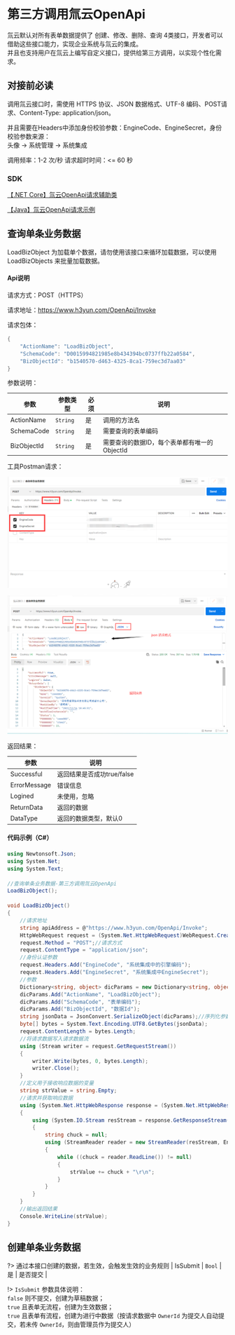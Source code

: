 # 第三方调用氚云OpenApi

氚云默认对所有表单数据提供了 创建、修改、删除、查询 4类接口，开发者可以借助这些接口能力，实现企业系统与氚云的集成。
<br/>并且也支持用户在氚云上编写自定义接口，提供给第三方调用，以实现个性化需求。


## 对接前必读

调用氚云接口时，需使用 HTTPS 协议、JSON 数据格式、UTF-8 编码、POST请求、Content-Type: application/json。

并且需要在Headers中添加身份校验参数：EngineCode、EngineSecret，身份校验参数来源：
<br/>头像 -> 系统管理 -> 系统集成

调用频率：1-2 次/秒
请求超时时间：<= 60 秒


### SDK

[【.NET Core】氚云OpenApi请求辅助类](/file/RequestH3yunAPI.cs ':ignore :target=_blank')

[【Java】氚云OpenApi请求示例](/file/Java-调用氚云接口.zip ':ignore :target=_blank')


## 查询单条业务数据

LoadBizObject 为加载单个数据，请勿使用该接口来循环加载数据，可以使用LoadBizObjects 来批量加载数据。

<!-- tabs:start -->

#### **Api说明**

请求方式：POST（HTTPS）

请求地址：https://www.h3yun.com/OpenApi/Invoke

请求包体：
~~~ cs
{
    "ActionName": "LoadBizObject",
    "SchemaCode": "D0015994821985e8b434394bc0737ffb22a0584",
    "BizObjectId": "b1540570-d463-4325-8ca1-759ec3d7aa03"
}
~~~

参数说明：

| 参数                 | 参数类型                       | 必须                   | 说明        |
|--------------------|----------------------------|----------------------|-----------|
| ActionName         | ```String```               | 是                   | 调用的方法名    |
| SchemaCode         | ```String```               | 是                   | 需要查询的表单编码 |
| BizObjectId        | ```String```               | 是                   | 需要查询的数据ID，每个表单都有唯一的ObjectId        |

工具Postman请求：

![logo](../img/open-api-1.png ':size=80%')

![logo](../img/open-api-4.png ':size=80%')

返回结果：

| 参数            | 说明                   |
|---------------|----------------------|
| Successful    | 返回结果是否成功true/false   |
| ErrorMessage  | 错误信息                 |
| Logined       | 未使用，忽略               |
| ReturnData    | 返回的数据                |
| DataType      | 返回的数据类型，默认0          |

#### **代码示例（C#）**

~~~ cs
using Newtonsoft.Json;
using System.Net;
using System.Text;

//查询单条业务数据-第三方调用氚云OpenApi
LoadBizObject();

void LoadBizObject()
{
    //请求地址
    string apiAddress = @"https://www.h3yun.com/OpenApi/Invoke";
    HttpWebRequest request = (System.Net.HttpWebRequest)WebRequest.Create(apiAddress);
    request.Method = "POST";//请求方式
    request.ContentType = "application/json";
    //身份认证参数
    request.Headers.Add("EngineCode", "系统集成中的引擎编码");
    request.Headers.Add("EngineSecret", "系统集成中EngineSecret");
    //参数
    Dictionary<string, object> dicParams = new Dictionary<string, object>();
    dicParams.Add("ActionName", "LoadBizObject");
    dicParams.Add("SchemaCode", "表单编码");
    dicParams.Add("BizObjectId", "数据Id");
    string jsonData = JsonConvert.SerializeObject(dicParams);//序列化参数
    byte[] bytes = System.Text.Encoding.UTF8.GetBytes(jsonData);
    request.ContentLength = bytes.Length;
    //将请求数据写入请求数据流
    using (Stream writer = request.GetRequestStream())
    {
        writer.Write(bytes, 0, bytes.Length);
        writer.Close();
    }
    //定义用于接收响应数据的变量
    string strValue = string.Empty;
    //请求并获取响应数据
    using (System.Net.HttpWebResponse response = (System.Net.HttpWebResponse)request.GetResponse())
    {
        using (System.IO.Stream resStream = response.GetResponseStream())
        {
            string chuck = null;
            using (StreamReader reader = new StreamReader(resStream, Encoding.UTF8))
            {
                while ((chuck = reader.ReadLine()) != null)
                {
                    strValue += chuck + "\r\n";
                }
            }
        }
    }
    //输出返回结果
    Console.WriteLine(strValue);
}
~~~

<!-- tabs:end -->


## 创建单条业务数据

?> 通过本接口创建的数据，若生效，会触发生效的业务规则
| IsSubmit           | ```Bool```                 | 是                   | 是否提交    |

!> ```IsSubmit``` 参数具体说明：<br/> ```false``` 则不提交，创建为草稿数据；<br/> ```true``` 且表单无流程，创建为生效数据；<br/> ```true``` 且表单有流程，创建为进行中数据（按请求数据中 ```OwnerId``` 为提交人自动提交，若未传 ```OwnerId```，则由管理员作为提交人）
